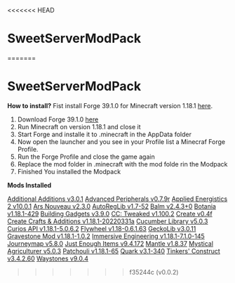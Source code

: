 <<<<<<< HEAD
# SweetServerModPack
=======
# SweetServerModPack

**How to install?**
Fist install Forge 39.1.0 for Minecraft version 1.18.1 [here](https://files.minecraftforge.net/net/minecraftforge/forge/index_1.18.1.html).

1. Download Forge 39.1.0 [here](https://files.minecraftforge.net/net/minecraftforge/forge/index_1.18.1.html)
2. Run Minecraft on version 1.18.1 and close it
3. Start Forge and installe it to .minecraft in the AppData folder
4. Now open the launcher and you see in your Profile list a Minecraf Forge Profile.
5. Run the Forge Profile and close the game again
6. Replace the mod folder in .minecraft with the mod folde rin the Modpack
7. Finished You installed the Modpack


**Mods Installed**

[Additional Additions  v3.0.1](https://www.curseforge.com/minecraft/mc-mods/additional-additions-forge)
[Advanced Peripherals  v0.7.9r](https://www.curseforge.com/minecraft/mc-mods/advanced-peripherals)
[Applied Energistics 2  v10.0.1](https://www.curseforge.com/minecraft/mc-mods/applied-energistics-2)
[Ars Nouveau  v2.3.0](https://www.curseforge.com/minecraft/mc-mods/ars-nouveau)
[AutoRegLib  v1.7-52](https://www.curseforge.com/minecraft/mc-mods/autoreglib)
[Balm  v2.4.3+0](https://www.curseforge.com/minecraft/mc-mods/balm)
[Botania  v1.18.1-429](https://www.curseforge.com/minecraft/mc-mods/botania)
[Building Gadgets  v3.9.0](https://www.curseforge.com/minecraft/mc-mods/botania)
[CC: Tweaked  v1.100.2](https://www.curseforge.com/minecraft/mc-mods/cc-tweaked)
[Create  v0.4f](https://www.curseforge.com/minecraft/mc-mods/cc-tweaked)
[Create Crafts & Additions  v1.18.1-20220331a](https://www.curseforge.com/minecraft/mc-mods/create)
[Cucumber Library  v5.0.3](https://www.curseforge.com/minecraft/mc-mods/create)
[Curios API  v1.18.1-5.0.6.2](https://www.curseforge.com/minecraft/mc-mods/curios)
[Flywheel  v1.18-0.6.1.63](https://www.curseforge.com/minecraft/mc-mods/flywheel)
[GeckoLib  v3.0.11](https://www.curseforge.com/minecraft/mc-mods/geckolib)
[Gravestone Mod  v1.18.1-1.0.2](https://www.curseforge.com/minecraft/mc-mods/gravestone-mod)
[Immersive Engineering  v1.18.1-7.1.0-145](https://www.curseforge.com/minecraft/mc-mods/immersive-engineering)
[Journeymap  v5.8.0](https://www.curseforge.com/minecraft/mc-mods/journeymap)
[Just Enough Items  v9.4.172](https://www.curseforge.com/minecraft/mc-mods/jei)
[Mantle  v1.8.37](https://www.curseforge.com/minecraft/mc-mods/jei)
[Mystical Agriculturer  v5.0.3](https://www.curseforge.com/minecraft/mc-mods/mystical-agriculture)
[Patchouli  v1.18.1-65](https://www.curseforge.com/minecraft/mc-mods/patchouli)
[Quark  v3.1-340](https://www.curseforge.com/minecraft/mc-mods/quark)
[Tinkers' Construct  v3.4.2.60](https://www.curseforge.com/minecraft/mc-mods/tinkers-construct)
[Waystones  v9.0.4](https://www.curseforge.com/minecraft/mc-mods/waystones)
>>>>>>> f35244c (v0.0.2)
